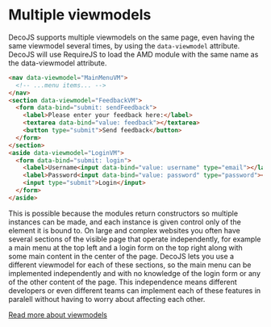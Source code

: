 <meta name="title" content="Multiple viewmodels - DecoJS">

<div class="page-header">
  <h1>Multiple viewmodels</h1>
</div>

DecoJS supports multiple viewmodels on the same page, even having the same viewmodel several times, by using the `data-viewmodel` attribute. DecoJS will use RequireJS to load the AMD module with the same name as the data-viewmodel attribute.

```html
<nav data-viewmodel="MainMenuVM">
  <!-- ...menu items... -->
</nav>
<section data-viewmodel="FeedbackVM">
  <form data-bind="submit: sendFeedback">
    <label>Please enter your feedback here:</label>
    <textarea data-bind="value: feedback"></textarea>
    <button type="submit">Send feedback</button>
  </form>
</section>
<aside data-viewmodel="LoginVM">
  <form data-bind="submit: login">
    <label>Username<input data-bind="value: username" type="email"></label>
    <label>Password<input data-bind="value: password" type="password"></label>
    <input type="submit">Login</input>
  </form>
</aside>
```

This is possible because the modules return constructors so multiple instances can be made, and each instance is given control only of the element it is bound to. On large and complex websites you often have several sections of the visible page that operate independently, for example a main menu at the top left and a login form on the top right along with some main content in the center of the page. DecoJS lets you use a different viewmodel for each of these sections, so the main menu can be implemented independently and with no knowledge of the login form or any of the other content of the page. This independence means different developers or even different teams can implement each of these features in paralell without having to worry about affecting each other.

[Read more about viewmodels](#/reference/viewmodel)